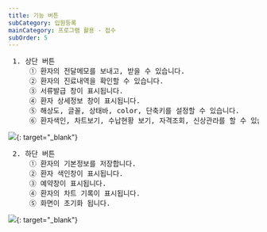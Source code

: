 ```yaml
---
title: 기능 버튼
subCategory: 입원등록
mainCategory: 프로그램 활용 - 접수
subOrder: 5
---
```

<pre>
 <t2><bold>1. 상단 버튼</bold></t2>
     ① 환자의 전달메모를 보내고, 받을 수 있습니다.
     ② 환자의 진료내역을 확인할 수 있습니다.
     ③ 서류발급 창이 표시됩니다.
     ④ 환자 상세정보 창이 표시됩니다.
     ⑤ 해상도, 글꼴, 상태바, color, 단축키를 설정할 수 있습니다.
     ⑥ 환자색인, 차트보기, 수납현황 보기, 자격조회, 신상관라를 할 수 있습니다. 
</pre>
[![](/images/{{page.url}}_1.png)](/images/{{page.url}}_1.png){: target="_blank"}

<pre>
 <t2><bold>2. 하단 버튼</bold></t2>
     ① 환자의 기본정보를 저장합니다.
     ② 환자 색인창이 표시됩니다.
     ③ 예약창이 표시됩니다.
     ④ 환자의 차트 기록이 표시됩니다.
     ⑤ 화면이 초기화 됩니다.
</pre>

[![](/images/{{page.url}}_2.png)](/images/{{page.url}}_2.png){: target="_blank"}